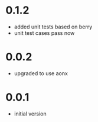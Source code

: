 # 0.1.2
 * added unit tests based on berry
 * unit test cases pass now
# 0.0.2
 * upgraded to use aonx
# 0.0.1
 * initial version
